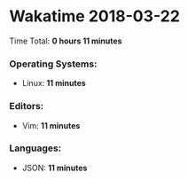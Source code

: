 # Wakatime 2018-03-22

Time Total: **0 hours 11 minutes**

### Operating Systems:
- Linux: **11 minutes** 

### Editors:
- Vim: **11 minutes** 

### Languages:
- JSON: **11 minutes** 

